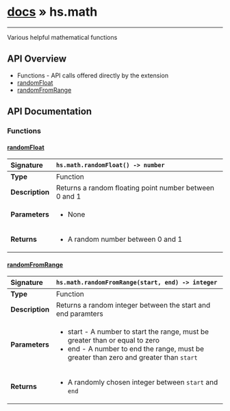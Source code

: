 # [docs](index.md) » hs.math
---

Various helpful mathematical functions

## API Overview
* Functions - API calls offered directly by the extension
 * [randomFloat](#randomfloat)
 * [randomFromRange](#randomfromrange)

## API Documentation

### Functions

#### [randomFloat](#randomfloat)
| <span style="float: left;">**Signature**</span> | <span style="float: left;">`hs.math.randomFloat() -> number` </span>                                                          |
| -----------------------------------------------------|---------------------------------------------------------------------------------------------------------|
| **Type**                                             | Function |
| **Description**                                      | Returns a random floating point number between 0 and 1 |
| **Parameters**                                       | <ul><li>None</li></ul> |
| **Returns**                                          | <ul><li>A random number between 0 and 1</li></ul> |

#### [randomFromRange](#randomfromrange)
| <span style="float: left;">**Signature**</span> | <span style="float: left;">`hs.math.randomFromRange(start, end) -> integer` </span>                                                          |
| -----------------------------------------------------|---------------------------------------------------------------------------------------------------------|
| **Type**                                             | Function |
| **Description**                                      | Returns a random integer between the start and end paramters |
| **Parameters**                                       | <ul><li>start - A number to start the range, must be greater than or equal to zero</li><li>end - A number to end the range, must be greater than zero and greater than <code>start</code></li></ul> |
| **Returns**                                          | <ul><li>A randomly chosen integer between <code>start</code> and <code>end</code></li></ul> |

